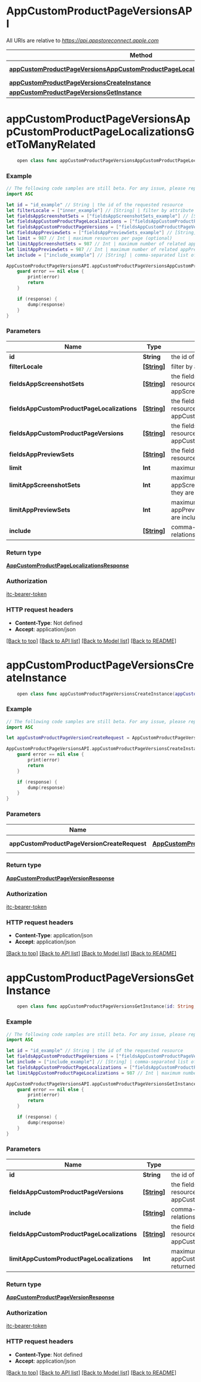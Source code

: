 # AppCustomProductPageVersionsAPI

All URIs are relative to *https://api.appstoreconnect.apple.com*

Method | HTTP request | Description
------------- | ------------- | -------------
[**appCustomProductPageVersionsAppCustomProductPageLocalizationsGetToManyRelated**](AppCustomProductPageVersionsAPI.md#appcustomproductpageversionsappcustomproductpagelocalizationsgettomanyrelated) | **GET** /v1/appCustomProductPageVersions/{id}/appCustomProductPageLocalizations | 
[**appCustomProductPageVersionsCreateInstance**](AppCustomProductPageVersionsAPI.md#appcustomproductpageversionscreateinstance) | **POST** /v1/appCustomProductPageVersions | 
[**appCustomProductPageVersionsGetInstance**](AppCustomProductPageVersionsAPI.md#appcustomproductpageversionsgetinstance) | **GET** /v1/appCustomProductPageVersions/{id} | 


# **appCustomProductPageVersionsAppCustomProductPageLocalizationsGetToManyRelated**
```swift
    open class func appCustomProductPageVersionsAppCustomProductPageLocalizationsGetToManyRelated(id: String, filterLocale: [String]? = nil, fieldsAppScreenshotSets: [FieldsAppScreenshotSets_appCustomProductPageVersionsAppCustomProductPageLocalizationsGetToManyRelated]? = nil, fieldsAppCustomProductPageLocalizations: [FieldsAppCustomProductPageLocalizations_appCustomProductPageVersionsAppCustomProductPageLocalizationsGetToManyRelated]? = nil, fieldsAppCustomProductPageVersions: [FieldsAppCustomProductPageVersions_appCustomProductPageVersionsAppCustomProductPageLocalizationsGetToManyRelated]? = nil, fieldsAppPreviewSets: [FieldsAppPreviewSets_appCustomProductPageVersionsAppCustomProductPageLocalizationsGetToManyRelated]? = nil, limit: Int? = nil, limitAppScreenshotSets: Int? = nil, limitAppPreviewSets: Int? = nil, include: [Include_appCustomProductPageVersionsAppCustomProductPageLocalizationsGetToManyRelated]? = nil, completion: @escaping (_ data: AppCustomProductPageLocalizationsResponse?, _ error: Error?) -> Void)
```



### Example
```swift
// The following code samples are still beta. For any issue, please report via http://github.com/OpenAPITools/openapi-generator/issues/new
import ASC

let id = "id_example" // String | the id of the requested resource
let filterLocale = ["inner_example"] // [String] | filter by attribute 'locale' (optional)
let fieldsAppScreenshotSets = ["fieldsAppScreenshotSets_example"] // [String] | the fields to include for returned resources of type appScreenshotSets (optional)
let fieldsAppCustomProductPageLocalizations = ["fieldsAppCustomProductPageLocalizations_example"] // [String] | the fields to include for returned resources of type appCustomProductPageLocalizations (optional)
let fieldsAppCustomProductPageVersions = ["fieldsAppCustomProductPageVersions_example"] // [String] | the fields to include for returned resources of type appCustomProductPageVersions (optional)
let fieldsAppPreviewSets = ["fieldsAppPreviewSets_example"] // [String] | the fields to include for returned resources of type appPreviewSets (optional)
let limit = 987 // Int | maximum resources per page (optional)
let limitAppScreenshotSets = 987 // Int | maximum number of related appScreenshotSets returned (when they are included) (optional)
let limitAppPreviewSets = 987 // Int | maximum number of related appPreviewSets returned (when they are included) (optional)
let include = ["include_example"] // [String] | comma-separated list of relationships to include (optional)

AppCustomProductPageVersionsAPI.appCustomProductPageVersionsAppCustomProductPageLocalizationsGetToManyRelated(id: id, filterLocale: filterLocale, fieldsAppScreenshotSets: fieldsAppScreenshotSets, fieldsAppCustomProductPageLocalizations: fieldsAppCustomProductPageLocalizations, fieldsAppCustomProductPageVersions: fieldsAppCustomProductPageVersions, fieldsAppPreviewSets: fieldsAppPreviewSets, limit: limit, limitAppScreenshotSets: limitAppScreenshotSets, limitAppPreviewSets: limitAppPreviewSets, include: include) { (response, error) in
    guard error == nil else {
        print(error)
        return
    }

    if (response) {
        dump(response)
    }
}
```

### Parameters

Name | Type | Description  | Notes
------------- | ------------- | ------------- | -------------
 **id** | **String** | the id of the requested resource | 
 **filterLocale** | [**[String]**](String.md) | filter by attribute &#39;locale&#39; | [optional] 
 **fieldsAppScreenshotSets** | [**[String]**](String.md) | the fields to include for returned resources of type appScreenshotSets | [optional] 
 **fieldsAppCustomProductPageLocalizations** | [**[String]**](String.md) | the fields to include for returned resources of type appCustomProductPageLocalizations | [optional] 
 **fieldsAppCustomProductPageVersions** | [**[String]**](String.md) | the fields to include for returned resources of type appCustomProductPageVersions | [optional] 
 **fieldsAppPreviewSets** | [**[String]**](String.md) | the fields to include for returned resources of type appPreviewSets | [optional] 
 **limit** | **Int** | maximum resources per page | [optional] 
 **limitAppScreenshotSets** | **Int** | maximum number of related appScreenshotSets returned (when they are included) | [optional] 
 **limitAppPreviewSets** | **Int** | maximum number of related appPreviewSets returned (when they are included) | [optional] 
 **include** | [**[String]**](String.md) | comma-separated list of relationships to include | [optional] 

### Return type

[**AppCustomProductPageLocalizationsResponse**](AppCustomProductPageLocalizationsResponse.md)

### Authorization

[itc-bearer-token](../README.md#itc-bearer-token)

### HTTP request headers

 - **Content-Type**: Not defined
 - **Accept**: application/json

[[Back to top]](#) [[Back to API list]](../README.md#documentation-for-api-endpoints) [[Back to Model list]](../README.md#documentation-for-models) [[Back to README]](../README.md)

# **appCustomProductPageVersionsCreateInstance**
```swift
    open class func appCustomProductPageVersionsCreateInstance(appCustomProductPageVersionCreateRequest: AppCustomProductPageVersionCreateRequest, completion: @escaping (_ data: AppCustomProductPageVersionResponse?, _ error: Error?) -> Void)
```



### Example
```swift
// The following code samples are still beta. For any issue, please report via http://github.com/OpenAPITools/openapi-generator/issues/new
import ASC

let appCustomProductPageVersionCreateRequest = AppCustomProductPageVersionCreateRequest(data: AppCustomProductPageVersionCreateRequest_data(type: "type_example", relationships: AppCustomProductPageVersionCreateRequest_data_relationships(appCustomProductPage: AppCustomProductPageVersionCreateRequest_data_relationships_appCustomProductPage(data: AppCustomProductPageVersion_relationships_appCustomProductPage_data(type: "type_example", id: "id_example")), appCustomProductPageLocalizations: AppCustomProductPageVersionInlineCreate_relationships_appCustomProductPageLocalizations(data: [AppCustomProductPageVersion_relationships_appCustomProductPageLocalizations_data_inner(type: "type_example", id: "id_example")])))) // AppCustomProductPageVersionCreateRequest | AppCustomProductPageVersion representation

AppCustomProductPageVersionsAPI.appCustomProductPageVersionsCreateInstance(appCustomProductPageVersionCreateRequest: appCustomProductPageVersionCreateRequest) { (response, error) in
    guard error == nil else {
        print(error)
        return
    }

    if (response) {
        dump(response)
    }
}
```

### Parameters

Name | Type | Description  | Notes
------------- | ------------- | ------------- | -------------
 **appCustomProductPageVersionCreateRequest** | [**AppCustomProductPageVersionCreateRequest**](AppCustomProductPageVersionCreateRequest.md) | AppCustomProductPageVersion representation | 

### Return type

[**AppCustomProductPageVersionResponse**](AppCustomProductPageVersionResponse.md)

### Authorization

[itc-bearer-token](../README.md#itc-bearer-token)

### HTTP request headers

 - **Content-Type**: application/json
 - **Accept**: application/json

[[Back to top]](#) [[Back to API list]](../README.md#documentation-for-api-endpoints) [[Back to Model list]](../README.md#documentation-for-models) [[Back to README]](../README.md)

# **appCustomProductPageVersionsGetInstance**
```swift
    open class func appCustomProductPageVersionsGetInstance(id: String, fieldsAppCustomProductPageVersions: [FieldsAppCustomProductPageVersions_appCustomProductPageVersionsGetInstance]? = nil, include: [Include_appCustomProductPageVersionsGetInstance]? = nil, fieldsAppCustomProductPageLocalizations: [FieldsAppCustomProductPageLocalizations_appCustomProductPageVersionsGetInstance]? = nil, limitAppCustomProductPageLocalizations: Int? = nil, completion: @escaping (_ data: AppCustomProductPageVersionResponse?, _ error: Error?) -> Void)
```



### Example
```swift
// The following code samples are still beta. For any issue, please report via http://github.com/OpenAPITools/openapi-generator/issues/new
import ASC

let id = "id_example" // String | the id of the requested resource
let fieldsAppCustomProductPageVersions = ["fieldsAppCustomProductPageVersions_example"] // [String] | the fields to include for returned resources of type appCustomProductPageVersions (optional)
let include = ["include_example"] // [String] | comma-separated list of relationships to include (optional)
let fieldsAppCustomProductPageLocalizations = ["fieldsAppCustomProductPageLocalizations_example"] // [String] | the fields to include for returned resources of type appCustomProductPageLocalizations (optional)
let limitAppCustomProductPageLocalizations = 987 // Int | maximum number of related appCustomProductPageLocalizations returned (when they are included) (optional)

AppCustomProductPageVersionsAPI.appCustomProductPageVersionsGetInstance(id: id, fieldsAppCustomProductPageVersions: fieldsAppCustomProductPageVersions, include: include, fieldsAppCustomProductPageLocalizations: fieldsAppCustomProductPageLocalizations, limitAppCustomProductPageLocalizations: limitAppCustomProductPageLocalizations) { (response, error) in
    guard error == nil else {
        print(error)
        return
    }

    if (response) {
        dump(response)
    }
}
```

### Parameters

Name | Type | Description  | Notes
------------- | ------------- | ------------- | -------------
 **id** | **String** | the id of the requested resource | 
 **fieldsAppCustomProductPageVersions** | [**[String]**](String.md) | the fields to include for returned resources of type appCustomProductPageVersions | [optional] 
 **include** | [**[String]**](String.md) | comma-separated list of relationships to include | [optional] 
 **fieldsAppCustomProductPageLocalizations** | [**[String]**](String.md) | the fields to include for returned resources of type appCustomProductPageLocalizations | [optional] 
 **limitAppCustomProductPageLocalizations** | **Int** | maximum number of related appCustomProductPageLocalizations returned (when they are included) | [optional] 

### Return type

[**AppCustomProductPageVersionResponse**](AppCustomProductPageVersionResponse.md)

### Authorization

[itc-bearer-token](../README.md#itc-bearer-token)

### HTTP request headers

 - **Content-Type**: Not defined
 - **Accept**: application/json

[[Back to top]](#) [[Back to API list]](../README.md#documentation-for-api-endpoints) [[Back to Model list]](../README.md#documentation-for-models) [[Back to README]](../README.md)

